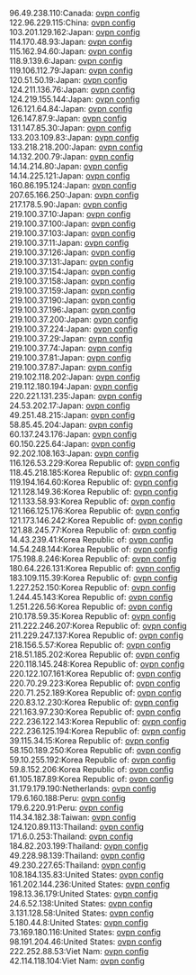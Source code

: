 96.49.238.110:Canada: [ovpn config](vpn/96_49_238_110.ovpn)  
122.96.229.115:China: [ovpn config](vpn/122_96_229_115.ovpn)  
103.201.129.162:Japan: [ovpn config](vpn/103_201_129_162.ovpn)  
114.170.48.93:Japan: [ovpn config](vpn/114_170_48_93.ovpn)  
115.162.94.60:Japan: [ovpn config](vpn/115_162_94_60.ovpn)  
118.9.139.6:Japan: [ovpn config](vpn/118_9_139_6.ovpn)  
119.106.112.79:Japan: [ovpn config](vpn/119_106_112_79.ovpn)  
120.51.50.19:Japan: [ovpn config](vpn/120_51_50_19.ovpn)  
124.211.136.76:Japan: [ovpn config](vpn/124_211_136_76.ovpn)  
124.219.155.144:Japan: [ovpn config](vpn/124_219_155_144.ovpn)  
126.121.64.84:Japan: [ovpn config](vpn/126_121_64_84.ovpn)  
126.147.87.9:Japan: [ovpn config](vpn/126_147_87_9.ovpn)  
131.147.85.30:Japan: [ovpn config](vpn/131_147_85_30.ovpn)  
133.203.109.83:Japan: [ovpn config](vpn/133_203_109_83.ovpn)  
133.218.218.200:Japan: [ovpn config](vpn/133_218_218_200.ovpn)  
14.132.200.79:Japan: [ovpn config](vpn/14_132_200_79.ovpn)  
14.14.214.80:Japan: [ovpn config](vpn/14_14_214_80.ovpn)  
14.14.225.121:Japan: [ovpn config](vpn/14_14_225_121.ovpn)  
160.86.195.124:Japan: [ovpn config](vpn/160_86_195_124.ovpn)  
207.65.166.250:Japan: [ovpn config](vpn/207_65_166_250.ovpn)  
217.178.5.90:Japan: [ovpn config](vpn/217_178_5_90.ovpn)  
219.100.37.10:Japan: [ovpn config](vpn/219_100_37_10.ovpn)  
219.100.37.100:Japan: [ovpn config](vpn/219_100_37_100.ovpn)  
219.100.37.103:Japan: [ovpn config](vpn/219_100_37_103.ovpn)  
219.100.37.11:Japan: [ovpn config](vpn/219_100_37_11.ovpn)  
219.100.37.126:Japan: [ovpn config](vpn/219_100_37_126.ovpn)  
219.100.37.131:Japan: [ovpn config](vpn/219_100_37_131.ovpn)  
219.100.37.154:Japan: [ovpn config](vpn/219_100_37_154.ovpn)  
219.100.37.158:Japan: [ovpn config](vpn/219_100_37_158.ovpn)  
219.100.37.159:Japan: [ovpn config](vpn/219_100_37_159.ovpn)  
219.100.37.190:Japan: [ovpn config](vpn/219_100_37_190.ovpn)  
219.100.37.196:Japan: [ovpn config](vpn/219_100_37_196.ovpn)  
219.100.37.200:Japan: [ovpn config](vpn/219_100_37_200.ovpn)  
219.100.37.224:Japan: [ovpn config](vpn/219_100_37_224.ovpn)  
219.100.37.29:Japan: [ovpn config](vpn/219_100_37_29.ovpn)  
219.100.37.74:Japan: [ovpn config](vpn/219_100_37_74.ovpn)  
219.100.37.81:Japan: [ovpn config](vpn/219_100_37_81.ovpn)  
219.100.37.87:Japan: [ovpn config](vpn/219_100_37_87.ovpn)  
219.102.118.202:Japan: [ovpn config](vpn/219_102_118_202.ovpn)  
219.112.180.194:Japan: [ovpn config](vpn/219_112_180_194.ovpn)  
220.221.131.235:Japan: [ovpn config](vpn/220_221_131_235.ovpn)  
24.53.202.17:Japan: [ovpn config](vpn/24_53_202_17.ovpn)  
49.251.48.215:Japan: [ovpn config](vpn/49_251_48_215.ovpn)  
58.85.45.204:Japan: [ovpn config](vpn/58_85_45_204.ovpn)  
60.137.243.176:Japan: [ovpn config](vpn/60_137_243_176.ovpn)  
60.150.225.64:Japan: [ovpn config](vpn/60_150_225_64.ovpn)  
92.202.108.163:Japan: [ovpn config](vpn/92_202_108_163.ovpn)  
116.126.53.229:Korea Republic of: [ovpn config](vpn/116_126_53_229.ovpn)  
118.45.218.185:Korea Republic of: [ovpn config](vpn/118_45_218_185.ovpn)  
119.194.164.60:Korea Republic of: [ovpn config](vpn/119_194_164_60.ovpn)  
121.128.149.36:Korea Republic of: [ovpn config](vpn/121_128_149_36.ovpn)  
121.133.58.93:Korea Republic of: [ovpn config](vpn/121_133_58_93.ovpn)  
121.166.125.176:Korea Republic of: [ovpn config](vpn/121_166_125_176.ovpn)  
121.173.146.242:Korea Republic of: [ovpn config](vpn/121_173_146_242.ovpn)  
121.88.245.77:Korea Republic of: [ovpn config](vpn/121_88_245_77.ovpn)  
14.43.239.41:Korea Republic of: [ovpn config](vpn/14_43_239_41.ovpn)  
14.54.248.144:Korea Republic of: [ovpn config](vpn/14_54_248_144.ovpn)  
175.198.8.246:Korea Republic of: [ovpn config](vpn/175_198_8_246.ovpn)  
180.64.226.131:Korea Republic of: [ovpn config](vpn/180_64_226_131.ovpn)  
183.109.115.39:Korea Republic of: [ovpn config](vpn/183_109_115_39.ovpn)  
1.227.252.150:Korea Republic of: [ovpn config](vpn/1_227_252_150.ovpn)  
1.244.45.143:Korea Republic of: [ovpn config](vpn/1_244_45_143.ovpn)  
1.251.226.56:Korea Republic of: [ovpn config](vpn/1_251_226_56.ovpn)  
210.178.59.35:Korea Republic of: [ovpn config](vpn/210_178_59_35.ovpn)  
211.222.246.207:Korea Republic of: [ovpn config](vpn/211_222_246_207.ovpn)  
211.229.247.137:Korea Republic of: [ovpn config](vpn/211_229_247_137.ovpn)  
218.156.5.57:Korea Republic of: [ovpn config](vpn/218_156_5_57.ovpn)  
218.51.185.202:Korea Republic of: [ovpn config](vpn/218_51_185_202.ovpn)  
220.118.145.248:Korea Republic of: [ovpn config](vpn/220_118_145_248.ovpn)  
220.122.107.161:Korea Republic of: [ovpn config](vpn/220_122_107_161.ovpn)  
220.70.29.223:Korea Republic of: [ovpn config](vpn/220_70_29_223.ovpn)  
220.71.252.189:Korea Republic of: [ovpn config](vpn/220_71_252_189.ovpn)  
220.83.12.230:Korea Republic of: [ovpn config](vpn/220_83_12_230.ovpn)  
221.163.97.230:Korea Republic of: [ovpn config](vpn/221_163_97_230.ovpn)  
222.236.122.143:Korea Republic of: [ovpn config](vpn/222_236_122_143.ovpn)  
222.236.125.194:Korea Republic of: [ovpn config](vpn/222_236_125_194.ovpn)  
39.115.34.15:Korea Republic of: [ovpn config](vpn/39_115_34_15.ovpn)  
58.150.189.250:Korea Republic of: [ovpn config](vpn/58_150_189_250.ovpn)  
59.10.255.192:Korea Republic of: [ovpn config](vpn/59_10_255_192.ovpn)  
59.8.152.206:Korea Republic of: [ovpn config](vpn/59_8_152_206.ovpn)  
61.105.187.89:Korea Republic of: [ovpn config](vpn/61_105_187_89.ovpn)  
31.179.179.190:Netherlands: [ovpn config](vpn/31_179_179_190.ovpn)  
179.6.160.188:Peru: [ovpn config](vpn/179_6_160_188.ovpn)  
179.6.220.91:Peru: [ovpn config](vpn/179_6_220_91.ovpn)  
114.34.182.38:Taiwan: [ovpn config](vpn/114_34_182_38.ovpn)  
124.120.89.113:Thailand: [ovpn config](vpn/124_120_89_113.ovpn)  
171.6.0.253:Thailand: [ovpn config](vpn/171_6_0_253.ovpn)  
184.82.203.199:Thailand: [ovpn config](vpn/184_82_203_199.ovpn)  
49.228.98.139:Thailand: [ovpn config](vpn/49_228_98_139.ovpn)  
49.230.227.65:Thailand: [ovpn config](vpn/49_230_227_65.ovpn)  
108.184.135.83:United States: [ovpn config](vpn/108_184_135_83.ovpn)  
161.202.144.236:United States: [ovpn config](vpn/161_202_144_236.ovpn)  
198.13.36.179:United States: [ovpn config](vpn/198_13_36_179.ovpn)  
24.6.52.138:United States: [ovpn config](vpn/24_6_52_138.ovpn)  
3.131.128.58:United States: [ovpn config](vpn/3_131_128_58.ovpn)  
5.180.44.8:United States: [ovpn config](vpn/5_180_44_8.ovpn)  
73.169.180.116:United States: [ovpn config](vpn/73_169_180_116.ovpn)  
98.191.204.46:United States: [ovpn config](vpn/98_191_204_46.ovpn)  
222.252.88.53:Viet Nam: [ovpn config](vpn/222_252_88_53.ovpn)  
42.114.118.104:Viet Nam: [ovpn config](vpn/42_114_118_104.ovpn)  
